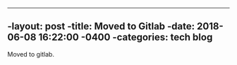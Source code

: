 ----
-layout: post
-title:  Moved to Gitlab
-date:   2018-06-08 16:22:00 -0400
-categories: tech blog
----

Moved to gitlab.

